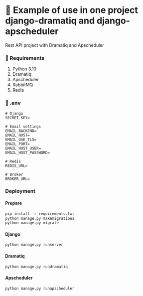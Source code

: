 # 📱 Example of use in one project django-dramatiq and django-apscheduler

Rest API project with Dramatiq and Apscheduler

### 📝 Requirements

1. Python 3.10
2. Dramatiq
3. Apscheduler
4. RabbitMQ
5. Redis

### 🔧 .env

```
# Django
SECRET_KEY=

# Email settings
EMAIL_BACKEND=
EMAIL_HOST=
EMAIL_USE_TLS=
EMAIL_PORT=
EMAIL_HOST_USER=
EMAIL_HOST_PASSWORD=

# Redis
REDIS_URL=

# Broker
BROKER_URL=
```

### Deployment

#### Prepare

``` python
pip install -r requirements.txt
python manage.py makemigrations
python manage.py migrate
```

#### Django

``` python
python manage.py runserver
```

#### Dramatiq

``` python
python manage.py rundramatiq
```

#### Apscheduler

``` python
python manage.py runapscheduler
```